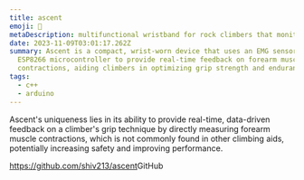 ```yaml
---
title: ascent
emoji: 🧗
metaDescription: multifunctional wristband for rock climbers that monitors grip strength
date: 2023-11-09T03:01:17.262Z
summary: Ascent is a compact, wrist-worn device that uses an EMG sensor and an
  ESP8266 microcontroller to provide real-time feedback on forearm muscle
  contractions, aiding climbers in optimizing grip strength and endurance.
tags:
  - c++
  - arduino
---
```

Ascent's uniqueness lies in its ability to provide real-time, data-driven feedback on a climber's grip technique by directly measuring forearm muscle contractions, which is not commonly found in other climbing aids, potentially increasing safety and improving performance.

<https://github.com/shiv213/ascent>G﻿itHub